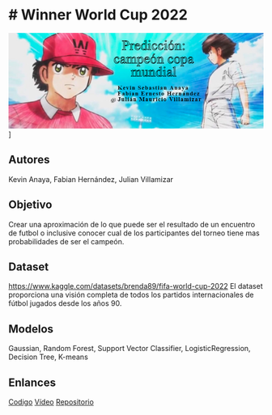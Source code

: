 # # Winner World Cup 2022
![Winner World Cup 2022](https://github.com/Fabianernes/proyecto_IA1/blob/30ef83c80144a99eefe817f9265a3e91cd11d697/banner_WWC_2022.jpg)]
## Autores
Kevin Anaya, Fabian Hernández, Julian Villamizar
## Objetivo
Crear una aproximación de lo que puede ser el resultado de un encuentro de futbol o inclusive conocer cual de los participantes del torneo tiene mas probabilidades de ser el campeón.
## Dataset
https://www.kaggle.com/datasets/brenda89/fifa-world-cup-2022 El dataset proporciona una visión completa de todos los partidos internacionales de fútbol jugados desde los años 90.
## Modelos
Gaussian, Random Forest, Support Vector Classifier, LogisticRegression, Decision Tree, K-means
## Enlances
[Codigo](https://colab.research.google.com/drive/1x6V8Og2-Jy8z_f-v9t2mqqVdC37vfZo9#scrollTo=4wztnCbYsmoV) [Vídeo](https://www.youtube.com/watch?v=g6OjLzSaEtg) [Repositorio](https://github.com/Fabianernes/proyecto_IA1)

